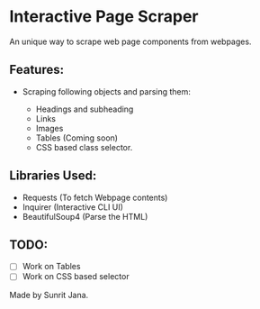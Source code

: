 # Interactive Page Scraper

An unique way to scrape web page components from webpages.

## Features:

- Scraping following objects and parsing them:

  - Headings and subheading 
  - Links
  - Images    
  - Tables (Coming soon)
  - CSS based class selector.

## Libraries Used:

- Requests (To fetch Webpage contents)
- Inquirer (Interactive CLI UI)
- BeautifulSoup4 (Parse the HTML)

## TODO:

- [ ] Work on Tables
- [ ] Work on CSS based selector

Made by Sunrit Jana.
